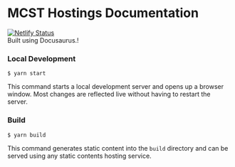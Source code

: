 # MCST Hostings Documentation
[![Netlify Status](https://api.netlify.com/api/v1/badges/a609725e-d7e0-40d1-bd8d-63cc4e489177/deploy-status)](https://app.netlify.com/sites/incandescent-selkie-240d8c/deploys)  <br>
Built using Docusaurus.!

### Local Development

```
$ yarn start
```

This command starts a local development server and opens up a browser window. Most changes are reflected live without having to restart the server.

### Build

```
$ yarn build
```

This command generates static content into the `build` directory and can be served using any static contents hosting service.

